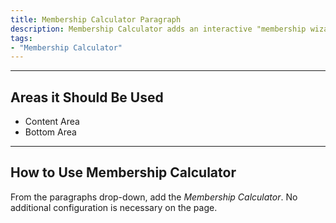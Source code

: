 ```yaml
---
title: Membership Calculator Paragraph
description: Membership Calculator adds an interactive "membership wizard" to an YMCA Website Services site.
tags:
- "Membership Calculator"
---
```


---
## Areas it Should Be Used

* Content Area
* Bottom Area

---

## How to Use Membership Calculator

From the paragraphs drop-down, add the *Membership Calculator*. No additional configuration is necessary on the page.

